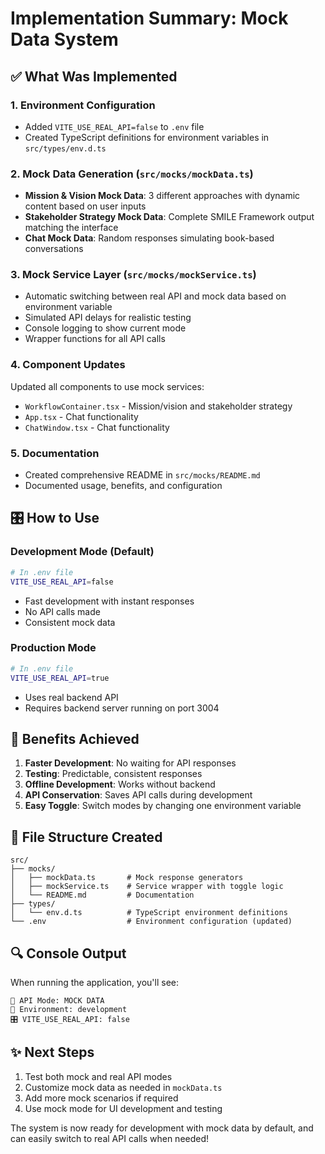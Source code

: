 # Implementation Summary: Mock Data System

## ✅ What Was Implemented

### 1. Environment Configuration
- Added `VITE_USE_REAL_API=false` to `.env` file
- Created TypeScript definitions for environment variables in `src/types/env.d.ts`

### 2. Mock Data Generation (`src/mocks/mockData.ts`)
- **Mission & Vision Mock Data**: 3 different approaches with dynamic content based on user inputs
- **Stakeholder Strategy Mock Data**: Complete SMILE Framework output matching the interface
- **Chat Mock Data**: Random responses simulating book-based conversations

### 3. Mock Service Layer (`src/mocks/mockService.ts`)
- Automatic switching between real API and mock data based on environment variable
- Simulated API delays for realistic testing
- Console logging to show current mode
- Wrapper functions for all API calls

### 4. Component Updates
Updated all components to use mock services:
- `WorkflowContainer.tsx` - Mission/vision and stakeholder strategy
- `App.tsx` - Chat functionality
- `ChatWindow.tsx` - Chat functionality

### 5. Documentation
- Created comprehensive README in `src/mocks/README.md`
- Documented usage, benefits, and configuration

## 🎛️ How to Use

### Development Mode (Default)
```bash
# In .env file
VITE_USE_REAL_API=false
```
- Fast development with instant responses
- No API calls made
- Consistent mock data

### Production Mode
```bash
# In .env file
VITE_USE_REAL_API=true
```
- Uses real backend API
- Requires backend server running on port 3004

## 🚀 Benefits Achieved

1. **Faster Development**: No waiting for API responses
2. **Testing**: Predictable, consistent responses
3. **Offline Development**: Works without backend
4. **API Conservation**: Saves API calls during development
5. **Easy Toggle**: Switch modes by changing one environment variable

## 📁 File Structure Created

```
src/
├── mocks/
│   ├── mockData.ts       # Mock response generators
│   ├── mockService.ts    # Service wrapper with toggle logic
│   └── README.md         # Documentation
├── types/
│   └── env.d.ts          # TypeScript environment definitions
└── .env                  # Environment configuration (updated)
```

## 🔍 Console Output

When running the application, you'll see:
```
🔧 API Mode: MOCK DATA
📝 Environment: development
🎛️ VITE_USE_REAL_API: false
```

## ✨ Next Steps

1. Test both mock and real API modes
2. Customize mock data as needed in `mockData.ts`
3. Add more mock scenarios if required
4. Use mock mode for UI development and testing

The system is now ready for development with mock data by default, and can easily switch to real API calls when needed!
